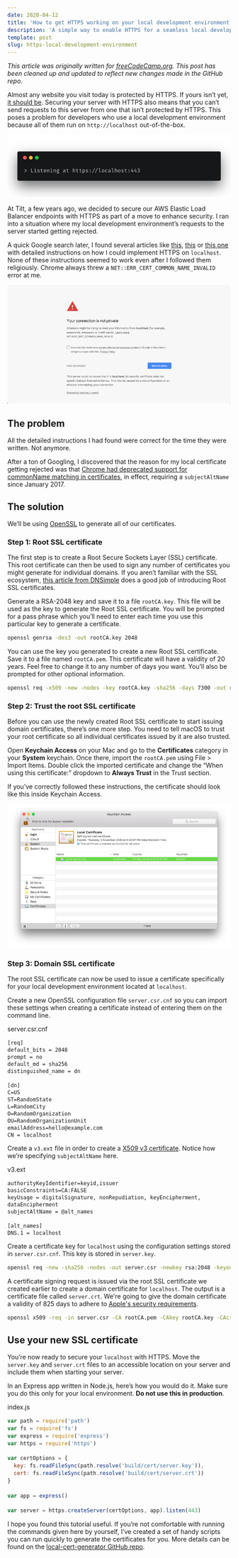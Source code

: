 ```yaml
---
date: 2020-04-12
title: 'How to get HTTPS working on your local development environment in 5 minutes'
description: 'A simple way to enable HTTPS for a seamless local development experience.'
template: post
slug: https-local-development-environment
---
```


_This article was originally written for [freeCodeCamp.org](https://medium.com/free-code-camp/how-to-get-https-working-on-your-local-development-environment-in-5-minutes-7af615770eec). This post has been cleaned up and updated to reflect new changes made in the GitHub repo._

Almost any website you visit today is protected by HTTPS. If yours isn’t yet, [it should be](https://developers.google.com/web/fundamentals/security/encrypt-in-transit/why-https). Securing your server with HTTPS also means that you can’t send requests to this server from one that isn’t protected by HTTPS. This poses a problem for developers who use a local development environment because all of them run on `http://localhost` out-of-the-box.

![](../images/listening-443-terminal.png)

At Tilt, a few years ago, we decided to secure our AWS Elastic Load Balancer endpoints with HTTPS as part of a move to enhance security. I ran into a situation where my local development environment’s requests to the server started getting rejected.

A quick Google search later, I found several articles like [this](https://devcenter.heroku.com/articles/ssl-certificate-self), [this](https://www.kevinleary.net/self-signed-trusted-certificates-node-js-express-js/) or [this one](https://blog.praveen.science/securing-your-localhost/) with detailed instructions on how I could implement HTTPS on `localhost`. None of these instructions seemed to work even after I followed them religiously. Chrome always threw a `NET::ERR_CERT_COMMON_NAME_INVALID` error at me.

![](../images/connection-not-private-chrome.png)

## The problem

All the detailed instructions I had found were correct for the time they were written. Not anymore.

After a ton of Googling, I discovered that the reason for my local certificate getting rejected was that [Chrome had deprecated support for commonName matching in certificates](https://groups.google.com/a/chromium.org/forum/m/#!topic/security-dev/IGT2fLJrAeo), in effect, requiring a `subjectAltName` since January 2017.

## The solution

We’ll be using [OpenSSL](https://www.openssl.org/) to generate all of our certificates.

### Step 1: Root SSL certificate

The first step is to create a Root Secure Sockets Layer (SSL) certificate. This root certificate can then be used to sign any number of certificates you might generate for individual domains. If you aren’t familiar with the SSL ecosystem, [this article from DNSimple](https://support.dnsimple.com/articles/what-is-ssl-root-certificate/) does a good job of introducing Root SSL certificates.

Generate a RSA-2048 key and save it to a file `rootCA.key`. This file will be used as the key to generate the Root SSL certificate. You will be prompted for a pass phrase which you’ll need to enter each time you use this particular key to generate a certificate.

```bash
openssl genrsa -des3 -out rootCA.key 2048
```

You can use the key you generated to create a new Root SSL certificate. Save it to a file named `rootCA.pem`. This certificate will have a validity of 20 years. Feel free to change it to any number of days you want. You’ll also be prompted for other optional information.

```bash
openssl req -x509 -new -nodes -key rootCA.key -sha256 -days 7300 -out rootCA.pem
```

### Step 2: Trust the root SSL certificate

Before you can use the newly created Root SSL certificate to start issuing domain certificates, there’s one more step. You need to tell macOS to trust your root certificate so all individual certificates issued by it are also trusted.

Open **Keychain Access** on your Mac and go to the **Certificates** category in your **System** keychain. Once there, import the `rootCA.pem` using File > Import Items. Double click the imported certificate and change the “When using this certificate:” dropdown to **Always Trust** in the Trust section.

If you’ve correctly followed these instructions, the certificate should look like this inside Keychain Access.

![](../images/trust-root-ca-keychain.png)

### Step 3: Domain SSL certificate

The root SSL certificate can now be used to issue a certificate specifically for your local development environment located at `localhost`.

Create a new OpenSSL configuration file `server.csr.cnf` so you can import these settings when creating a certificate instead of entering them on the command line.

<div class="filename">server.csr.cnf</div>

```
[req]
default_bits = 2048
prompt = no
default_md = sha256
distinguished_name = dn

[dn]
C=US
ST=RandomState
L=RandomCity
O=RandomOrganization
OU=RandomOrganizationUnit
emailAddress=hello@example.com
CN = localhost
```

Create a `v3.ext` file in order to create a [X509 v3 certificate](https://en.wikipedia.org/wiki/X.509). Notice how we’re specifying `subjectAltName` here.

<div class="filename">v3.ext</div>

```
authorityKeyIdentifier=keyid,issuer
basicConstraints=CA:FALSE
keyUsage = digitalSignature, nonRepudiation, keyEncipherment, dataEncipherment
subjectAltName = @alt_names

[alt_names]
DNS.1 = localhost
```

Create a certificate key for `localhost` using the configuration settings stored in `server.csr.cnf`. This key is stored in `server.key`.

```bash
openssl req -new -sha256 -nodes -out server.csr -newkey rsa:2048 -keyout server.key -config <( cat server.csr.cnf )
```

A certificate signing request is issued via the root SSL certificate we created earlier to create a domain certificate for `localhost`. The output is a certificate file called `server.crt`. We're going to give the domain certificate a validity of 825 days to adhere to [Apple's security requirements](https://support.apple.com/en-us/HT210176).

```bash
openssl x509 -req -in server.csr -CA rootCA.pem -CAkey rootCA.key -CAcreateserial -out server.crt -days 825 -sha256 -extfile v3.ext
```

## Use your new SSL certificate

You’re now ready to secure your `localhost` with HTTPS. Move the `server.key` and `server.crt` files to an accessible location on your server and include them when starting your server.

In an Express app written in Node.js, here’s how you would do it. Make sure you do this only for your local environment. **Do not use this in production**.

<div class="filename">index.js</div>

```js
var path = require('path')
var fs = require('fs')
var express = require('express')
var https = require('https')

var certOptions = {
  key: fs.readFileSync(path.resolve('build/cert/server.key')),
  cert: fs.readFileSync(path.resolve('build/cert/server.crt'))
}

var app = express()

var server = https.createServer(certOptions, app).listen(443)
```

I hope you found this tutorial useful. If you’re not comfortable with running the commands given here by yourself, I’ve created a set of handy scripts you can run quickly to generate the certificates for you. More details can be found on the [local-cert-generator GitHub repo](https://github.com/dakshshah96/local-cert-generator/).
